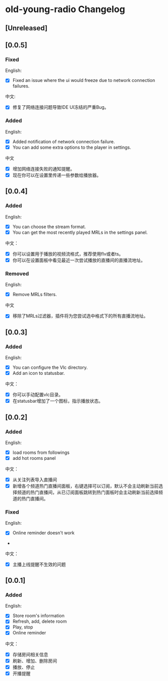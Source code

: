<!-- Keep a Changelog guide -> https://keepachangelog.com -->

# old-young-radio Changelog

## [Unreleased]
## [0.0.5]
### Fixed
English:
- [x] Fixed an issue where the ui would freeze due to network connection failures.

中文:
- [x] 修复了网络连接问题导致IDE UI冻结的严重Bug。 

### Added
English:
- [x] Added notification of network connection failure.
- [x] You can add some extra options to the player in settings.

中文
- [x] 增加网络连接失败的通知提醒。
- [x] 现在你可以在设置里传递一些参数给播放器。
## [0.0.4]
### Added
English:
- [x] You can choose the stream format.
- [x] You can get the most recently played MRLs in the settings panel.

中文：
- [x] 你可以设置用于播放的视频流格式，推荐使用flv或者ts。
- [x] 你可以在设置面板中看见最近一次尝试播放的直播间的直播流地址。

### Removed
English:
- [x] Remove MRLs filters.

中文
- [x] 移除了MRLs过滤器，插件将为您尝试选中格式下的所有直播流地址。

## [0.0.3]
### Added
English:
- [x] You can configure the Vlc directory. 
- [x] Add an icon to statusbar.
 
中文：
- [x] 你可以手动配置vlc目录。
- [x] 在statusbar增加了一个图标，指示播放状态。

## [0.0.2]
### Added
English:
- [x] load rooms from followings
- [x] add hot rooms panel

中文：
- [x] 从关注列表导入直播间
- [x] 新增各个频道热门直播间面板，右键选择可以订阅，默认不会主动刷新当前选择频道的热门直播间，从已订阅面板跳转到热门面板时会主动刷新当前选择频道的热门直播间。

### Fixed
English:
- [x] Online reminder doesn't work
- 
中文：
- [x] 主播上线提醒不生效的问题

## [0.0.1]
### Added

English:
- [x] Store room's information
- [x] Refresh, add, delete room
- [x] Play, stop
- [x] Online reminder

中文：
- [x] 存储房间相关信息
- [x] 刷新、增加、删除房间
- [x] 播放、停止
- [x] 开播提醒